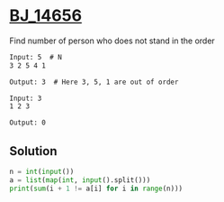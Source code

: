 # [BJ_14656](https://acmicpc.net/problem/14656)

Find number of person who does not stand in the order

```txt
Input: 5  # N
3 2 5 4 1

Output: 3  # Here 3, 5, 1 are out of order

Input: 3
1 2 3

Output: 0
```

## Solution

```py
n = int(input())
a = list(map(int, input().split()))
print(sum(i + 1 != a[i] for i in range(n)))
```
